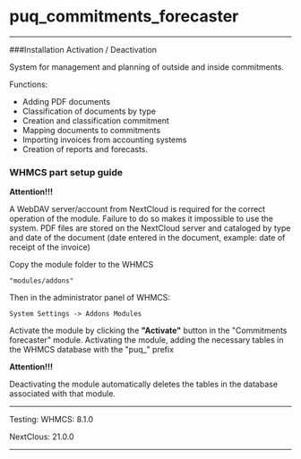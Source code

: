 # puq_commitments_forecaster

---------------------------------------------------------------
###Installation Activation / Deactivation

System for management and planning of outside and inside commitments.

Functions:

- Adding PDF documents
- Classification of documents by type
- Creation and classification commitment
- Mapping documents to commitments
- Importing invoices from accounting systems
- Creation of reports and forecasts.

### WHMCS part setup guide
**Attention!!!**

A WebDAV server/account from NextCloud is required for the correct operation of the module.
Failure to do so makes it impossible to use the system.
PDF files are stored on the NextCloud server and cataloged by type and date of the document (date entered in the document, example: date of receipt of the invoice)

Copy the module folder to the WHMCS 
```
"modules/addons" 
```

Then in the administrator panel of WHMCS: 
```
System Settings -> Addons Modules
```

Activate the module by clicking the **"Activate"** button in the "Commitments forecaster" module. 
Activating the module, adding the necessary tables in the WHMCS database with the "puq_" prefix


**Attention!!!** 

Deactivating the module automatically deletes the tables in the database associated with that module.


---------------------------------------------------------------
Testing:
WHMCS: 8.1.0

NextClous: 21.0.0

--------------------------------------------------------------


